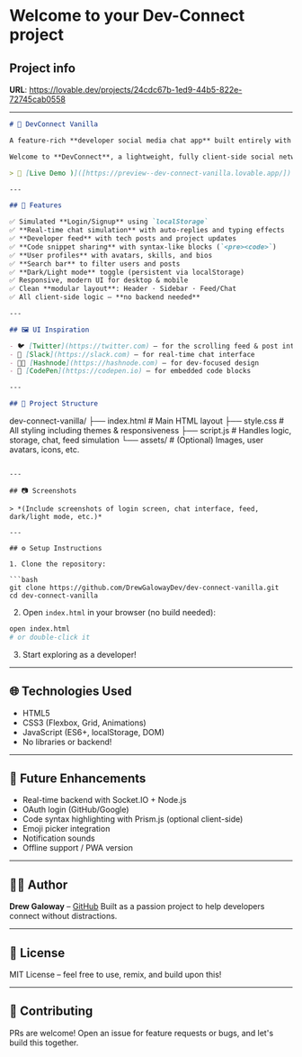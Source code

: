 # Welcome to your Dev-Connect project

## Project info

**URL**: https://lovable.dev/projects/24cdc67b-1ed9-44b5-822e-72745cab0558

---

```markdown
# 💬 DevConnect Vanilla

A feature-rich **developer social media chat app** built entirely with **HTML, CSS, and JavaScript** – no frameworks, no backend.

Welcome to **DevConnect**, a lightweight, fully client-side social network for developers to **share code**, **chat**, and **connect** in a minimalist environment inspired by platforms like **Twitter**, **Slack**, and **Hashnode**.

> 🔗 [Live Demo )]([https://preview--dev-connect-vanilla.lovable.app/])

---

## 🚀 Features

✅ Simulated **Login/Signup** using `localStorage`  
✅ **Real-time chat simulation** with auto-replies and typing effects  
✅ **Developer feed** with tech posts and project updates  
✅ **Code snippet sharing** with syntax-like blocks (`<pre><code>`)  
✅ **User profiles** with avatars, skills, and bios  
✅ **Search bar** to filter users and posts  
✅ **Dark/Light mode** toggle (persistent via localStorage)  
✅ Responsive, modern UI for desktop & mobile  
✅ Clean **modular layout**: Header · Sidebar · Feed/Chat  
✅ All client-side logic – **no backend needed**

---

## 🖼️ UI Inspiration

- 🐦 [Twitter](https://twitter.com) – for the scrolling feed & post interactions  
- 💬 [Slack](https://slack.com) – for real-time chat interface  
- 👨‍💻 [Hashnode](https://hashnode.com) – for dev-focused design  
- 🧪 [CodePen](https://codepen.io) – for embedded code blocks

---

## 📁 Project Structure

```

dev-connect-vanilla/
├── index.html        # Main HTML layout
├── style.css         # All styling including themes & responsiveness
├── script.js         # Handles logic, storage, chat, feed simulation
└── assets/           # (Optional) Images, user avatars, icons, etc.

````

---

## 📷 Screenshots

> *(Include screenshots of login screen, chat interface, feed, dark/light mode, etc.)*

---

## ⚙️ Setup Instructions

1. Clone the repository:

```bash
git clone https://github.com/DrewGalowayDev/dev-connect-vanilla.git
cd dev-connect-vanilla
````

2. Open `index.html` in your browser (no build needed):

```bash
open index.html
# or double-click it
```

3. Start exploring as a developer!

---

## 🌐 Technologies Used

* HTML5
* CSS3 (Flexbox, Grid, Animations)
* JavaScript (ES6+, localStorage, DOM)
* No libraries or backend!

---

## 🧠 Future Enhancements

* Real-time backend with Socket.IO + Node.js
* OAuth login (GitHub/Google)
* Code syntax highlighting with Prism.js (optional client-side)
* Emoji picker integration
* Notification sounds
* Offline support / PWA version

---

## 👨‍💻 Author

**Drew Galoway** – [GitHub](https://github.com/DrewGalowayDev)
Built as a passion project to help developers connect without distractions.

---

## 📄 License

MIT License – feel free to use, remix, and build upon this!

---

## 🙌 Contributing

PRs are welcome! Open an issue for feature requests or bugs, and let's build this together.


